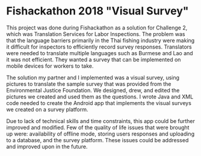 # Fishackathon 2018 "Visual Survey"

This project was done during Fishackathon as a solution for Challenge 2, which was Translation Services for Labor Inspections.
The problem was that the language barriers primarily in the Thai fishing industry were making it difficult for inspectors to efficiently record survey responses. Translators were needed to translate multiple languages such as Burmese and Lao and it was not efficient. They wanted a survey that can be implemented on mobile devices for workers to take.

The solution my partner and I implemented was a visual survey, using pictures to translate the sample survey that was provided from
the Environmental Justice Foundation. We designed, drew, and edited the pictures we created and used them as the questions. I wrote 
Java and XML code needed to create the Android app that implements the visual surveys we created on a survey platform. 

Due to lack of technical skills and time constraints, this app could be further improved and modified. Few of the quality of life issues that were brought up were: availability of offline mode, storing users responses and uploading to a database, and the survey platform. These issues could be addressed and improved upon in the future.
